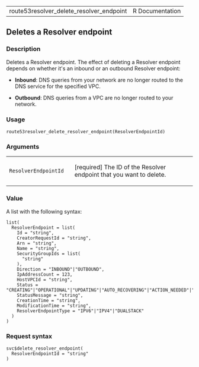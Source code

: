 <table style="width: 100%;">
<tbody>
<tr class="odd">
<td>route53resolver_delete_resolver_endpoint</td>
<td style="text-align: right;">R Documentation</td>
</tr>
</tbody>
</table>

## Deletes a Resolver endpoint

### Description

Deletes a Resolver endpoint. The effect of deleting a Resolver endpoint
depends on whether it's an inbound or an outbound Resolver endpoint:

-   **Inbound**: DNS queries from your network are no longer routed to
    the DNS service for the specified VPC.

-   **Outbound**: DNS queries from a VPC are no longer routed to your
    network.

### Usage

    route53resolver_delete_resolver_endpoint(ResolverEndpointId)

### Arguments

<table>
<colgroup>
<col style="width: 35%" />
<col style="width: 65%" />
</colgroup>
<tbody>
<tr class="odd">
<td><code
id="route53resolver_delete_resolver_endpoint_:_ResolverEndpointId">ResolverEndpointId</code></td>
<td><p>[required] The ID of the Resolver endpoint that you want to
delete.</p></td>
</tr>
</tbody>
</table>

### Value

A list with the following syntax:

    list(
      ResolverEndpoint = list(
        Id = "string",
        CreatorRequestId = "string",
        Arn = "string",
        Name = "string",
        SecurityGroupIds = list(
          "string"
        ),
        Direction = "INBOUND"|"OUTBOUND",
        IpAddressCount = 123,
        HostVPCId = "string",
        Status = "CREATING"|"OPERATIONAL"|"UPDATING"|"AUTO_RECOVERING"|"ACTION_NEEDED"|"DELETING",
        StatusMessage = "string",
        CreationTime = "string",
        ModificationTime = "string",
        ResolverEndpointType = "IPV6"|"IPV4"|"DUALSTACK"
      )
    )

### Request syntax

    svc$delete_resolver_endpoint(
      ResolverEndpointId = "string"
    )
